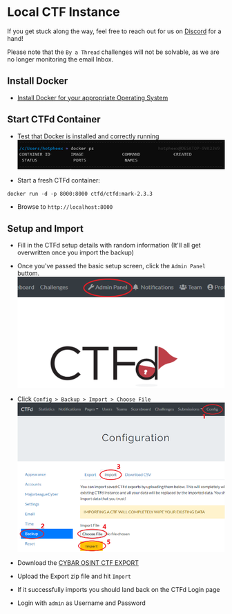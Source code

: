 # Local CTF Instance
If you get stuck along the way, feel free to reach out for us on [Discord](https://discord.gg/KsSh24V) for a hand!

Please note that the `By a Thread` challenges will not be solvable, as we are no longer monitoring the email Inbox.

## Install Docker
* [Install Docker for your appropriate Operating System](https://docs.docker.com/get-docker/)

## Start CTFd Container
* Test that Docker is installed and correctly running
![screen_1.PNG](Files/screen_1.PNG)

* Start a fresh CTFd container:
```
docker run -d -p 8000:8000 ctfd/ctfd:mark-2.3.3
```

* Browse to `http://localhost:8000` 

## Setup and Import
* Fill in the CTFd setup details with random information (It'll all get overwritten once you import the backup)

* Once you've passed the basic setup screen, click the `Admin Panel` buttom.
![screen_2.PNG](Files/screen_2.PNG)

* Click `Config > Backup > Import > Choose File`
![screen_3.PNG](Files/screen_3.PNG)

* Download the [CYBAR OSINT CTF EXPORT](CYBAR%20OSINT%20CTF%20EXPORT.zip)

* Upload the Export zip file and hit `Import`

* If it successfully imports you should land back on the CTFd Login page

* Login with `admin` as Username and Password